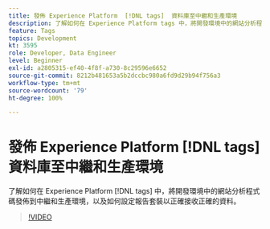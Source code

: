 ```yaml
---
title: 發佈 Experience Platform  [!DNL tags]  資料庫至中繼和生產環境
description: 了解如何在 Experience Platform tags 中，將開發環境中的網站分析程式碼發佈到中繼和生產環境，以及如何設定報告套裝以正確接收正確的資料。
feature: Tags
topics: Development
kt: 3595
role: Developer, Data Engineer
level: Beginner
exl-id: a2805315-ef40-4f8f-a730-8c29596e6652
source-git-commit: 8212b481653a5b2dccbc980a6fd9d29b94f756a3
workflow-type: tm+mt
source-wordcount: '79'
ht-degree: 100%

---
```


# 發佈 Experience Platform [!DNL tags] 資料庫至中繼和生產環境

了解如何在 Experience Platform [!DNL tags] 中，將開發環境中的網站分析程式碼發佈到中繼和生產環境，以及如何設定報告套裝以正確接收正確的資料。

>[!VIDEO](https://video.tv.adobe.com/v/3429981/?quality=12&learn=on&captions=chi_hant)
